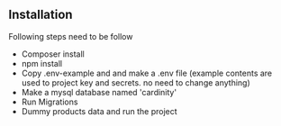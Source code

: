 
## Installation

Following steps need to be follow

- Composer install
- npm install
- Copy .env-example and and make a .env file (example contents are used to project key and secrets. no need to change anything)
- Make a mysql database  named 'cardinity' 
- Run Migrations
- Dummy products data and run the project
